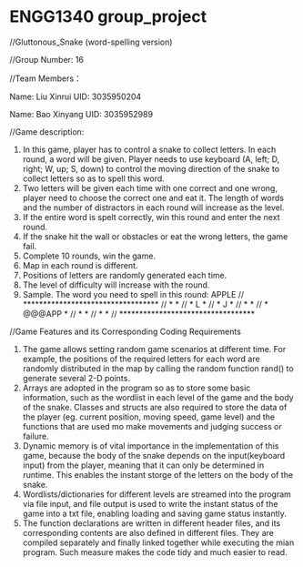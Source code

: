 # ENGG1340 group_project
//Gluttonous_Snake (word-spelling version)

//Group Number: 16

//Team Members：

Name: Liu Xinrui     UID: 3035950204

Name: Bao Xinyang    UID: 3035952989


//Game description:
1. In this game, player has to control a snake to collect letters. In each round, a word will be given. Player needs to use keyboard (A, left; D, right; W, up; S, down) to control the moving direction of the snake to collect letters so as to spell this word. 
2. Two letters will be given each time with one correct and one wrong, player need to choose the correct one and eat it. The length of words and the number of distractors in each round will increase as the level.
3. If the entire word is spelt correctly, win this round and enter the next round.
4. If the snake hit the wall or obstacles or eat the wrong letters, the game fail.
5. Complete 10 rounds, win the game.
6. Map in each round is different.
7. Positions of letters are randomly generated each time.
8. The level of difficulty will increase with the round.
9. Sample.
   The word you need to spell in this round: APPLE
//        **********************************
//	  *                                *
//	  *      L                         *
//	  *                          J     *
//	  *                                *
//	  *                  @@@APP        *
//	  *                                *
//   	  *                                *
//    	  **********************************



//Game Features and its Corresponding Coding Requirements
1. The game allows setting random game scenarios at different time. For example, the positions of the required letters for each word are randomly distributed in the map by calling the random function rand() to generate several 2-D points.
2. Arrays are adopted in the program so as to store some basic information, such as the wordlist in each level of the game and the body of the snake. Classes and structs are also required to store the data of the player (eg. current position, moving speed, game level) and the functions that are used mo make movements and judging success or failure.
3. Dynamic memory is of vital importance in the implementation of this game, because the body of the snake depends on the input(keyboard input) from the player, meaning that it can only be determined in runtime. This enables the instant storge of the letters on the body of the snake.
4. Wordlists/dictionaries for different levels are streamed into the program via file input, and file output is used to write the instant status of the game into a txt file, enabling loading and saving game status instantly.
5. The function declarations are written in different header files, and its corresponding contents are also defined in different files. They are compiled separately and finally linked together while executing the mian program. Such measure makes the code tidy and much easier to read.

